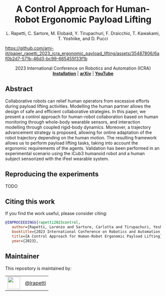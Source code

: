 <h1 align="center">
 A Control Approach for Human-Robot Ergonomic Payload Lifting
</h1>

<div align="center">

L. Rapetti, C. Sartore, M. Elobaid, Y. Tirupachuri, F. Draicchio, T. Kawakami,
T. Yoshiike, and D. Pucci

</div>

</div>

<p align="center">

https://github.com/ami-iit/paper_rapetti_2023_icra_ergonomic_payload_lifting/assets/35487806/6af0b2d7-571b-46d3-bc99-665455f33f1b


<div align="center">
2023 International Conference on Robotics and Automation (ICRA)
</div>
 
<div align="center">
  <a href="#reproducing-the-experiments"><b>Installation</b></a> |
  <a href=""><b>arXiv</b></a> | 
  <a href="https://youtu.be/wJTRQpjeHMc"><b>YouTube</b></a>
</div>


## Abstract
Collaborative robots can relief human operators from excessive efforts during payload lifting activities. Modelling the human partner allows the design of safe and efficient collaborative strategies.
In this paper, we present a control approach for human-robot collaboration based on human monitoring through whole-body wearable sensors, and interaction modelling through coupled rigid-body dynamics. Moreover, a trajectory advancement strategy is proposed, allowing for online adaptation of the robot trajectory depending on the human motion. The resulting framework allows us to perform payload lifting tasks,  taking into
account the ergonomic requirements of the agents. Validation has been performed in an experimental scenario using the iCub3 humanoid robot and a human subject sensorized with the iFeel wearable system.

## Reproducing the experiments
TODO

## Citing this work

If you find the work useful, please consider citing:

```bibtex
@INPROCEEDINGS{rapetti2023control,
   author={Rapetti, Lorenzo and Sartore, Carlotta and Tirupachuri, Yeshasvi and Draicchio, Francesco and Kawakami, Tomohiro and Yoshiike, Takahide and Pucci, Daniele},
   booktitle={2023 International Conference on Robotics and Automation (ICRA)},
   title={A Control Approach for Human-Robot Ergonomic Payload Lifting},
   year={2023},
```



## Maintainer

This repository is maintained by:

|                                                              |                                                      |
| :----------------------------------------------------------: | :--------------------------------------------------: |
| [<img src="https://github.com/lrapetti.png" width="40">](https://github.com/lrapetti) | [@lrapetti](https://github.com/lrapetti) |
